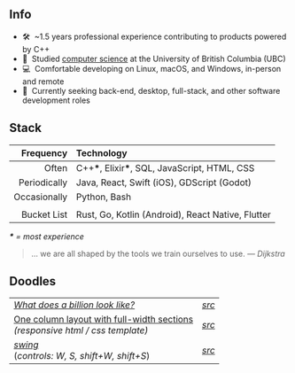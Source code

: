## Info

- 🛠️&nbsp; ~1.5 years professional experience contributing to products powered by C++
- 📜&nbsp; Studied [computer science](https://www.cs.ubc.ca/about-our-department) at the University of British Columbia (UBC)
- 💻&nbsp; Comfortable developing on Linux, macOS, and Windows, in-person and remote
- 💼&nbsp; Currently seeking back-end, desktop, full-stack, and other software development roles

## Stack

|Frequency|Technology|
|-:|:-|
|Often|C++<strong>\*</strong>, Elixir<strong>\*</strong>, SQL, JavaScript, HTML, CSS|
|Periodically|Java, React, Swift (iOS), GDScript (Godot)|
|Occasionally|Python, Bash|
|||
|Bucket List|Rust, Go, Kotlin (Android), React Native, Flutter|

_<strong>\*</strong> = most experience_

> ... we are all shaped by the tools we train ourselves to use. _― Dijkstra_

## Doodles

|||
|-|-|
| [_What does a billion look like?_](https://pseigo.github.io/what-does-a-billion-look-like/) | _[src](https://github.com/pseigo/what-does-a-billion-look-like)_ |
| [One column layout with full-width sections](https://pseigo.github.io/html-one-column-full-width-sections/) <br> _(responsive html&nbsp;/&nbsp;css template)_ | _[src](https://github.com/pseigo/html-one-column-full-width-sections)_ |
| [_swing_](https://peytonseigo.ca/projects/swing/) <br> (_controls: W, S, shift+W, shift+S_) | _[src](https://peytonseigo.ca/projects/swing/src/main.js)_ |

